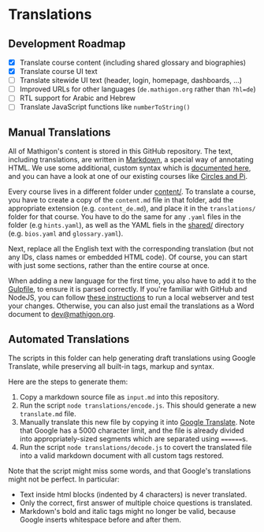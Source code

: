 # Translations

## Development Roadmap

* [x] Translate course content (including shared glossary and biographies)
* [x] Translate course UI text
* [ ] Translate sitewide UI text (header, login, homepage, dashboards, …)
* [ ] Improved URLs for other languages (`de.mathigon.org` rather than `?hl=de`)
* [ ] RTL support for Arabic and Hebrew
* [ ] Translate JavaScript functions like `numberToString()`

## Manual Translations

All of Mathigon's content is stored in this GitHub repository. The text, including translations, are written in [Markdown](https://github.com/adam-p/markdown-here/wiki/Markdown-Cheatsheet), a special way of annotating HTML. We use some additional, custom syntax which is [documented here](https://mathigon.io/markdown), and you can have a look at one of our existing courses like [Circles and Pi](https://raw.githubusercontent.com/mathigon/textbooks/master/content/circles-and-pi/content.md).

Every course lives in a different folder under [content/](https://github.com/mathigon/textbooks/tree/master/content). To translate a course, you have to create a copy of the `content.md` file in that folder, add the appropriate extension (e.g. `content_de.md`), and place it in the `translations/` folder for that course. You have to do the same for any `.yaml` files in the folder (e.g `hints.yaml`), as well as the YAML fiels in the [shared/](https://github.com/mathigon/textbooks/tree/master/content/shared) directory (e.g. `bios.yaml` and `glossary.yaml`).

Next, replace all the English text with the corresponding translation (but not any IDs, class names or embedded HTML code). Of course, you can start with just some sections, rather than the entire course at once.

When adding a new language for the first time, you also have to add it to the [Gulpfile](https://github.com/mathigon/textbooks/blob/master/gulpfile.js#L20), to ensure it is parsed correctly. If you're familiar with GitHub and NodeJS, you can follow [these instructions](https://github.com/mathigon/textbooks/blob/master/README.md) to run a local webserver and test your changes. Otherwise, you can also just email the translations as a Word document to dev@mathigon.org.

## Automated Translations

The scripts in this folder can help generating draft translations using Google Translate, while preserving all built-in tags, markup and syntax.

Here are the steps to generate them:

1. Copy a markdown source file as `input.md` into this repository.
2. Run the script `node translations/encode.js`. This should generate a new `translate.md` file.
3. Manually translate this new file by copying it into [Google Translate](https://translate.google.com). Note that Google has a 5000 character limit, and the file is already divided into appropriately-sized segments which are separated using `======`s.
4. Run the script `node translations/decode.js` to covert the translated file into a valid markdown document with all custom tags restored.

Note that the script might miss some words, and that Google's translations might not be perfect. In particular:

* Text inside html blocks (indented by 4 characters) is never translated.
* Only the correct, first answer of multiple choice questions is translated.
* Markdown's bold and italic tags might no longer be valid, because Google inserts whitespace before and after them.
